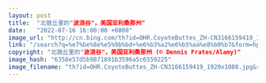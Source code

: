 ```yaml
---
layout: post
title:  "北狼丘里的"波浪谷"，美国亚利桑那州"
date:   "2022-07-16 16:00:00 +0800"
image_url: "http://cn.bing.com/th?id=OHR.CoyoteButtes_ZH-CN3166159419_1920x1080.jpg&rf=LaDigue_1920x1080.jpg&pid=hp"
link: "/search?q=%e7%be%8e%e5%9b%bd+%e6%b3%a2%e6%b5%aa%e8%b0%b7&form=hpcapt&mkt=zh-cn"
copyright: "北狼丘里的"波浪谷"，美国亚利桑那州 (© Dennis Frates/Alamy)"
image_hash: "6358e57d5b9871891b3596a5c6559225"
image_filename: "th?id=OHR.CoyoteButtes_ZH-CN3166159419_1920x1080.jpg&rf=LaDigue_1920x1080.jpg&pid=hp"
---
```

